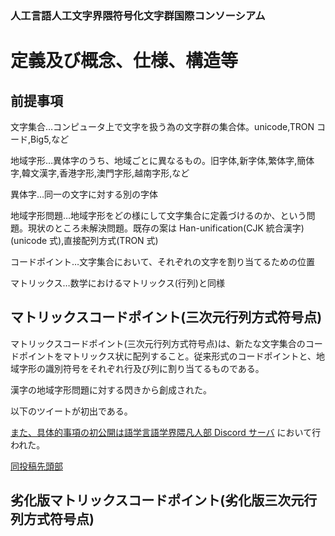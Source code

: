 ### 人工言語人工文字界隈符号化文字群国際コンソーシアム

# 定義及び概念、仕様、構造等

## 前提事項

文字集合…コンピュータ上で文字を扱う為の文字群の集合体。unicode,TRON コード,Big5,など

地域字形…異体字のうち、地域ごとに異なるもの。旧字体,新字体,繁体字,簡体字,韓文漢字,香港字形,澳門字形,越南字形,など

異体字…同一の文字に対する別の字体

地域字形問題…地域字形をどの様にして文字集合に定義づけるのか、という問題。現状のところ未解決問題。既存の案は Han-unification(CJK 統合漢字)(unicode 式),直接配列方式(TRON 式)

コードポイント…文字集合において、それぞれの文字を割り当てるための位置

マトリックス…数学におけるマトリックス(行列)と同様

## マトリックスコードポイント(三次元行列方式符号点)

マトリックスコードポイント(三次元行列方式符号点)は、新たな文字集合のコードポイントをマトリックス状に配列すること。従来形式のコードポイントと、地域字形の識別符号をそれぞれ行及び列に割り当てるものである。

漢字の地域字形問題に対する閃きから創成された。

以下のツイートが初出である。

<blockquote class="twitter-tweet"><a href="https://twitter.com/takuya_M_cr_off/status/1259665428126658565?s=19"/></blockquote>

また、具体的事項の初公開は[語学言語学界隈凡人部 Discord サーバ](https://discord.gg/SCHUFHc) において行われた。

[同投稿先頭部](https://discordapp.com/channels/556467275776000000/597366898090573835/709246180911218759)

## 劣化版マトリックスコードポイント(劣化版三次元行列方式符号点)
